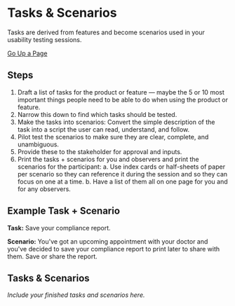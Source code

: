 # Tasks & Scenarios
Tasks are derived from features and become scenarios used in your usability testing sessions.

[Go Up a Page](../README.md)

## Steps
1. Draft a list of tasks for the product or feature — maybe the 5 or 10 most important things people need to be able to do when using the product or feature.
2. Narrow this down to find which tasks should be tested.
3. Make the tasks into scenarios: Convert the simple description of the task into a script the user can read, understand, and follow.
4. Pilot test the scenarios to make sure they are clear, complete, and unambiguous.
5. Provide these to the stakeholder for approval and inputs.
6. Print the tasks + scenarios for you and observers and print the scenarios for the participant:
    a. Use index cards or half-sheets of paper per scenario so they can reference it during the session and so they can focus on one at a time.
    b. Have a list of them all on one page for you and for any observers.

## Example Task + Scenario
**Task:** Save your compliance report.

**Scenario:** You've got an upcoming appointment with your doctor and you've decided to save your compliance report to print later to share with them. Save or share the report.

## Tasks & Scenarios
*Include your finished tasks and scenarios here.*
